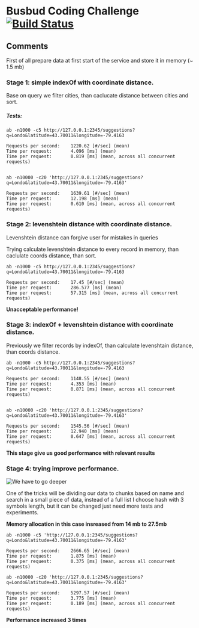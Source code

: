 # Busbud Coding Challenge [![Build Status](https://travis-ci.org/nvnoskov/coding-challenge-backend-c.svg?branch=master)](https://travis-ci.org/nvnoskov/coding-challenge-backend-c)


## Comments
First of all prepare data at first start of the service and store it in memory (~ 1.5 mb)

### Stage 1: simple indexOf with coordinate distance.

Base on query we filter cities, than caclucate distance between cities and sort.

##### Tests:
```
ab -n1000 -c5 http://127.0.0.1:2345/suggestions?q=Londo&latitude=43.70011&longitude=-79.4163

Requests per second:    1220.62 [#/sec] (mean)
Time per request:       4.096 [ms] (mean)
Time per request:       0.819 [ms] (mean, across all concurrent requests)


ab -n10000 -c20 'http://127.0.0.1:2345/suggestions?q=Londo&latitude=43.70011&longitude=-79.4163'

Requests per second:    1639.61 [#/sec] (mean)
Time per request:       12.198 [ms] (mean)
Time per request:       0.610 [ms] (mean, across all concurrent requests)
```

### Stage 2: levenshtein distance with coordinate distance.
Levenshtein distance can forgive user for mistakes in queries

Trying calculate levenshtein distance to every record in memory, than caclulate coords distance, than sort.

```
ab -n1000 -c5 http://127.0.0.1:2345/suggestions?q=Londo&latitude=43.70011&longitude=-79.4163

Requests per second:    17.45 [#/sec] (mean)
Time per request:       286.577 [ms] (mean)
Time per request:       57.315 [ms] (mean, across all concurrent requests)

```
**Unacceptable performance!**


### Stage 3: indexOf + levenshtein distance with coordinate distance.

Previously we filter records by indexOf, than calculate levenshtain distance, than coords distance.

```
ab -n1000 -c5 http://127.0.0.1:2345/suggestions?q=Londo&latitude=43.70011&longitude=-79.4163

Requests per second:    1148.55 [#/sec] (mean)
Time per request:       4.353 [ms] (mean)
Time per request:       0.871 [ms] (mean, across all concurrent requests)


ab -n10000 -c20 'http://127.0.0.1:2345/suggestions?q=Londo&latitude=43.70011&longitude=-79.4163'

Requests per second:    1545.56 [#/sec] (mean)
Time per request:       12.940 [ms] (mean)
Time per request:       0.647 [ms] (mean, across all concurrent requests)

```

**This stage give us good performance with relevant results**

### Stage 4: trying improve performance.
![We have to go deeper](https://miro.medium.com/max/1024/1*cwR_ezx0jliDvVUV6yno5g.jpeg)

One of the tricks will be dividing our data to chunks based on name and search in a small piece of data, instead of a full list
I choose hash with 3 symbols length, but it can be changed just need more tests and experiments.


**Memory allocation in this case insreased from 14 mb to 27.5mb**

```
ab -n1000 -c5 'http://127.0.0.1:2345/suggestions?q=Londo&latitude=43.70011&longitude=-79.4163'

Requests per second:    2666.65 [#/sec] (mean)
Time per request:       1.875 [ms] (mean)
Time per request:       0.375 [ms] (mean, across all concurrent requests)

ab -n10000 -c20 'http://127.0.0.1:2345/suggestions?q=Londo&latitude=43.70011&longitude=-79.4163'

Requests per second:    5297.57 [#/sec] (mean)
Time per request:       3.775 [ms] (mean)
Time per request:       0.189 [ms] (mean, across all concurrent requests)

```
**Performance increased 3 times**



